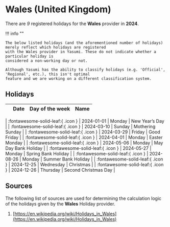 # Wales (United Kingdom)

There are _9_ registered holidays for the **Wales** provider in **2024**.

!!! info ""

    The below listed holidays (and the aforementioned number of holidays) merely reflect which holidays are registered
    with the Wales provider in Yasumi. These do not indicate whether a particular holiday is
    considered a non-working day or not.

    Although Yasumi has the ability to classify holidays (e.g. 'Official', 'Regional', etc.), this isn't optimal
    feature and we are working on a different classification system.

## Holidays

|     | Date | Day of the week | Name |
| --- | ---- | --------------- | ---- |

| :fontawesome-solid-leaf:{ .icon } | 2024-01-01 | Monday | New Year’s Day |
| :fontawesome-solid-leaf:{ .icon } | 2024-03-10 | Sunday | Mothering Sunday |
| :fontawesome-solid-leaf:{ .icon } | 2024-03-29 | Friday | Good Friday |
| :fontawesome-solid-leaf:{ .icon } | 2024-04-01 | Monday | Easter Monday |
| :fontawesome-solid-leaf:{ .icon } | 2024-05-06 | Monday | May Day Bank Holiday |
| :fontawesome-solid-leaf:{ .icon } | 2024-05-27 | Monday | Spring Bank Holiday |
| :fontawesome-solid-leaf:{ .icon } | 2024-08-26 | Monday | Summer Bank Holiday |
| :fontawesome-solid-leaf:{ .icon } | 2024-12-25 | Wednesday | Christmas |
| :fontawesome-solid-leaf:{ .icon } | 2024-12-26 | Thursday | Second Christmas Day |

## Sources

The following list of sources are used for determining the calculation logic of
the holidays given by the **Wales** Holiday provider.

1. [https://en.wikipedia.org/wiki/Holidays_in_Wales](https://en.wikipedia.org/wiki/Holidays_in_Wales)
